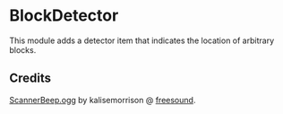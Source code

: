 BlockDetector
=============

This module adds a detector item that indicates the location of arbitrary blocks.

## Credits

[ScannerBeep.ogg](assets/sounds/ScannerBeep.ogg) by kalisemorrison @ [freesound](https://www.freesound.org/people/kalisemorrison/sounds/202530/).